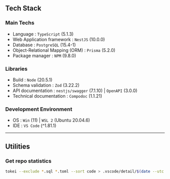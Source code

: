 ## Tech Stack

### Main Techs

-   Language : `TypeScript` (5.1.3)
-   Web Application framework : `NestJS` (10.0.0)
-   Database : `PostgreSQL` (15.4-1)
-   Object-Relational Mapping (ORM) : `Prisma` (5.2.0)
-   Package manager : `NPM` (9.8.0)

### Libraries

-   Build : `Node` (20.5.1)
-   Schema validation : `Zod` (3.22.2)
-   API documentation : `nestjs/swagger` (7.1.10) | `OpenAPI` (3.0.0)
-   Technical documentation : `Compodoc` (1.1.21)

### Development Environment

-   OS : `Win` (11) | `WSL 2` (Ubuntu 20.04.6)
-   IDE : `VS Code` (^1.81.1)

---

## Utilities

### Get repo statistics

```bash
tokei --exclude *.sql *.toml --sort code > .vscode/detail/$(date --utc +%FT%TZ)
```
